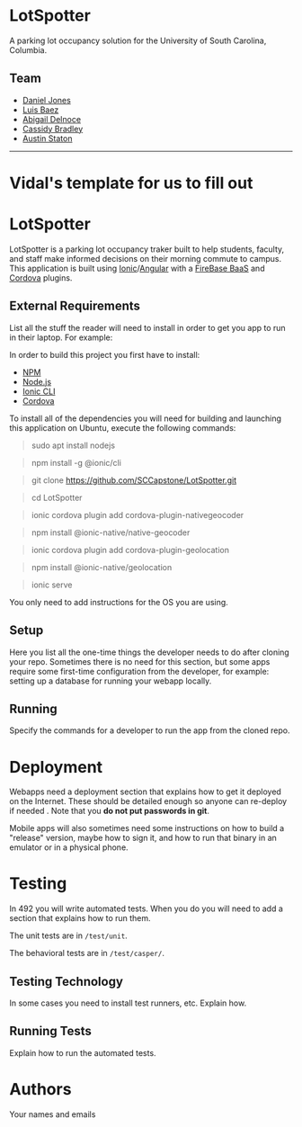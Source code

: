 # LotSpotter
A parking lot occupancy solution for the University of South Carolina, Columbia.

## Team
 * [Daniel Jones](https://github.com/Dojones98)
 * [Luis Baez](https://github.com/AnadamaBread)
 * [Abigail Delnoce](https://github.com/adelnoce)
 * [Cassidy Bradley](https://github.com/cassidybradley99)
 * [Austin Staton](https://github.com/aj-staton)
 
 ***
 
 # Vidal's template for us to fill out
 
 # LotSpotter

LotSpotter is a parking lot occupancy traker built to help students, faculty, and
staff make informed decisions on their morning commute to campus. This application 
is built using [Ionic](https://ionicframework.com/)/[Angular](https://angular.io/) with a [FireBase BaaS](https://firebase.google.com/) and [Cordova](https://cordova.apache.org/plugins/) plugins.


## External Requirements

List all the stuff the reader will need to install in order to get you app to 
run in their laptop. For example:

In order to build this project you first have to install:

* [NPM](https://www.npmjs.com/)
* [Node.js](https://nodejs.org/en/)
* [Ionic CLI](https://ionicframework.com/docs/cli)
* [Cordova](https://cordova.apache.org/plugins/)

To install all of the dependencies you will need for building and launching this application on Ubuntu, execute the following commands:

> sudo apt install nodejs

> npm install -g @ionic/cli

> git clone https://github.com/SCCapstone/LotSpotter.git

> cd LotSpotter

> ionic cordova plugin add cordova-plugin-nativegeocoder

> npm install @ionic-native/native-geocoder

> ionic cordova plugin add cordova-plugin-geolocation

> npm install @ionic-native/geolocation

> ionic serve


You only need to add instructions for the OS you are using.

## Setup

Here you list all the one-time things the developer needs to do after cloning
your repo. Sometimes there is no need for this section, but some apps require
some first-time configuration from the developer, for example: setting up a
database for running your webapp locally.

## Running

Specify the commands for a developer to run the app from the cloned repo.

# Deployment

Webapps need a deployment section that explains how to get it deployed on the 
Internet. These should be detailed enough so anyone can re-deploy if needed
. Note that you **do not put passwords in git**. 

Mobile apps will also sometimes need some instructions on how to build a
"release" version, maybe how to sign it, and how to run that binary in an
emulator or in a physical phone.

# Testing

In 492 you will write automated tests. When you do you will need to add a 
section that explains how to run them.

The unit tests are in `/test/unit`.

The behavioral tests are in `/test/casper/`.

## Testing Technology

In some cases you need to install test runners, etc. Explain how.

## Running Tests

Explain how to run the automated tests.

# Authors

Your names and emails
